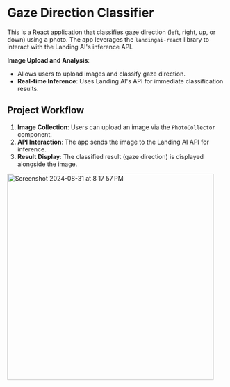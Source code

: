 # Gaze Direction Classifier

This is a React application that classifies gaze direction (left, right, up, or down) using a photo. The app leverages the `landingai-react` library to interact with the Landing AI's inference API.

**Image Upload and Analysis**: 
- Allows users to upload images and classify gaze direction.
- **Real-time Inference**: Uses Landing AI's API for immediate classification results.

## Project Workflow

1. **Image Collection**: Users can upload an image via the `PhotoCollector` component.
2. **API Interaction**: The app sends the image to the Landing AI API for inference.
3. **Result Display**: The classified result (gaze direction) is displayed alongside the image.


<img width="475" alt="Screenshot 2024-08-31 at 8 17 57 PM" src="https://github.com/user-attachments/assets/ce9c5d2c-dabd-4368-85ec-5737087042f8">



